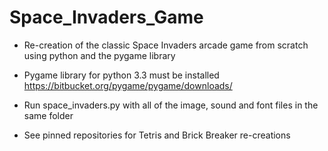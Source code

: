 # Space_Invaders_Game
- Re-creation of the classic Space Invaders arcade game from scratch using python and the pygame library

- Pygame library for python 3.3 must be installed https://bitbucket.org/pygame/pygame/downloads/

- Run space_invaders.py with all of the image, sound and font files in the same folder

- See pinned repositories for Tetris and Brick Breaker re-creations
